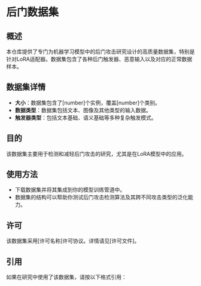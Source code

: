 # 后门数据集

## 概述

本仓库提供了专门为机器学习模型中的后门攻击研究设计的高质量数据集，特别是针对LoRA适配器。数据集包含了各种后门触发器、恶意输入以及对应的正常数据样本。

## 数据集详情

- **大小**：数据集包含了[number]个实例，覆盖[number]个类别。
- **数据类型**：数据集包括文本、图像及其他类型的输入数据。
- **触发器类型**：包括文本基础、语义基础等多种复杂触发模式。

## 目的

该数据集主要用于检测和减轻后门攻击的研究，尤其是在LoRA模型中的应用。

## 使用方法

- 下载数据集并将其集成到你的模型训练管道中。
- 数据集的结构可以帮助你测试后门攻击检测算法及其跨不同攻击类型的泛化能力。

## 许可

该数据集采用[许可名称]许可协议。详情请见[许可文件]。

## 引用

如果在研究中使用了该数据集，请按以下格式引用：

